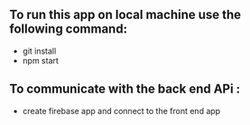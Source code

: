 ## To run this app on local machine use the following command:

- git install
- npm start

## To communicate with the back end APi :

- create firebase app and connect to the front end app
